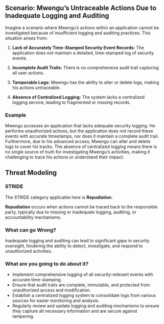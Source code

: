 ## Scenario: Mwengu’s Untraceable Actions Due to Inadequate Logging and Auditing

Imagine a scenario where Mwengu’s actions within an application cannot be investigated because of insufficient logging and auditing practices. This situation arises from:

1. **Lack of Accurately Time-Stamped Security Event Records:** The application does not maintain a detailed, time-stamped log of security events.

2. **Incomplete Audit Trails:** There is no comprehensive audit trail capturing all user actions.

3. **Tamperable Logs:** Mwengu has the ability to alter or delete logs, making his actions untraceable.

4. **Absence of Centralized Logging:** The system lacks a centralized logging service, leading to fragmented or missing records.

### Example

Mwengu accesses an application that lacks adequate security logging. He performs unauthorized actions, but the application does not record these events with accurate timestamps, nor does it maintain a complete audit trail. Furthermore, due to his advanced access, Mwengu can alter and delete logs to cover his tracks. The absence of centralized logging means there is no single source of truth for investigating Mwengu’s activities, making it challenging to trace his actions or understand their impact.

## Threat Modeling

### STRIDE

The STRIDE category applicable here is **Repudiation**.

**Repudiation** occurs when actions cannot be traced back to the responsible party, typically due to missing or inadequate logging, auditing, or accountability mechanisms.

### What can go Wrong?

Inadequate logging and auditing can lead to significant gaps in security oversight, hindering the ability to detect, investigate, and respond to unauthorized activities.

### What are you going to do about it?

- Implement comprehensive logging of all security-relevant events with accurate time-stamping.
- Ensure that audit trails are complete, immutable, and protected from unauthorized access and modification.
- Establish a centralized logging system to consolidate logs from various sources for easier monitoring and analysis.
- Regularly review and update logging and auditing mechanisms to ensure they capture all necessary information and are secure against tampering.
